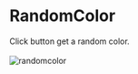 # RandomColor
Click button get a random color.<br>
<br>
<img src='https://i.postimg.cc/k5wf0qPG/randomcolor.png' border='0' alt='randomcolor'/>
